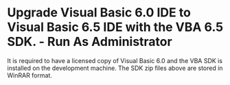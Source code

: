 # Upgrade Visual Basic 6.0 IDE to Visual Basic 6.5 IDE with the VBA 6.5 SDK. - Run As Administrator
It is required to have a licensed copy of Visual Basic 6.0 and the VBA SDK is installed on the development machine.  The SDK zip files above are stored in WinRAR format.
